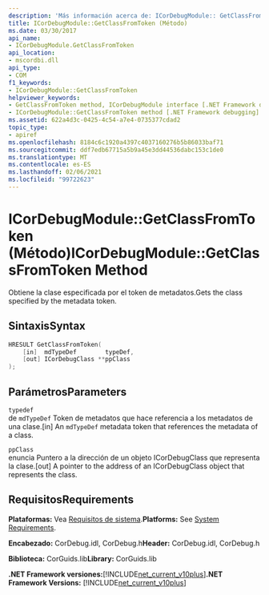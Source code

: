 ```yaml
---
description: 'Más información acerca de: ICorDebugModule:: GetClassFromToken ((método)'
title: ICorDebugModule::GetClassFromToken (Método)
ms.date: 03/30/2017
api_name:
- ICorDebugModule.GetClassFromToken
api_location:
- mscordbi.dll
api_type:
- COM
f1_keywords:
- ICorDebugModule::GetClassFromToken
helpviewer_keywords:
- GetClassFromToken method, ICorDebugModule interface [.NET Framework debugging]
- ICorDebugModule::GetClassFromToken method [.NET Framework debugging]
ms.assetid: 622a4d3c-0425-4c54-a7e4-0735377cdad2
topic_type:
- apiref
ms.openlocfilehash: 8184c6c1920a4397c4037160276b5b86033baf71
ms.sourcegitcommit: ddf7edb67715a5b9a45e3dd44536dabc153c1de0
ms.translationtype: MT
ms.contentlocale: es-ES
ms.lasthandoff: 02/06/2021
ms.locfileid: "99722623"
---
```

# <a name="icordebugmodulegetclassfromtoken-method"></a><span data-ttu-id="b202e-103">ICorDebugModule::GetClassFromToken (Método)</span><span class="sxs-lookup"><span data-stu-id="b202e-103">ICorDebugModule::GetClassFromToken Method</span></span>

<span data-ttu-id="b202e-104">Obtiene la clase especificada por el token de metadatos.</span><span class="sxs-lookup"><span data-stu-id="b202e-104">Gets the class specified by the metadata token.</span></span>  
  
## <a name="syntax"></a><span data-ttu-id="b202e-105">Sintaxis</span><span class="sxs-lookup"><span data-stu-id="b202e-105">Syntax</span></span>  
  
```cpp  
HRESULT GetClassFromToken(  
    [in]  mdTypeDef        typeDef,  
    [out] ICorDebugClass **ppClass  
);  
```  
  
## <a name="parameters"></a><span data-ttu-id="b202e-106">Parámetros</span><span class="sxs-lookup"><span data-stu-id="b202e-106">Parameters</span></span>  

 `typedef`  
 <span data-ttu-id="b202e-107">de `mdTypeDef` Token de metadatos que hace referencia a los metadatos de una clase.</span><span class="sxs-lookup"><span data-stu-id="b202e-107">[in] An `mdTypeDef` metadata token that references the metadata of a class.</span></span>  
  
 `ppClass`  
 <span data-ttu-id="b202e-108">enuncia Puntero a la dirección de un objeto ICorDebugClass que representa la clase.</span><span class="sxs-lookup"><span data-stu-id="b202e-108">[out] A pointer to the address of an ICorDebugClass object that represents the class.</span></span>  
  
## <a name="requirements"></a><span data-ttu-id="b202e-109">Requisitos</span><span class="sxs-lookup"><span data-stu-id="b202e-109">Requirements</span></span>  

 <span data-ttu-id="b202e-110">**Plataformas:** Vea [Requisitos de sistema](../../get-started/system-requirements.md).</span><span class="sxs-lookup"><span data-stu-id="b202e-110">**Platforms:** See [System Requirements](../../get-started/system-requirements.md).</span></span>  
  
 <span data-ttu-id="b202e-111">**Encabezado:** CorDebug.idl, CorDebug.h</span><span class="sxs-lookup"><span data-stu-id="b202e-111">**Header:** CorDebug.idl, CorDebug.h</span></span>  
  
 <span data-ttu-id="b202e-112">**Biblioteca:** CorGuids.lib</span><span class="sxs-lookup"><span data-stu-id="b202e-112">**Library:** CorGuids.lib</span></span>  
  
 <span data-ttu-id="b202e-113">**.NET Framework versiones:**[!INCLUDE[net_current_v10plus](../../../../includes/net-current-v10plus-md.md)]</span><span class="sxs-lookup"><span data-stu-id="b202e-113">**.NET Framework Versions:** [!INCLUDE[net_current_v10plus](../../../../includes/net-current-v10plus-md.md)]</span></span>
